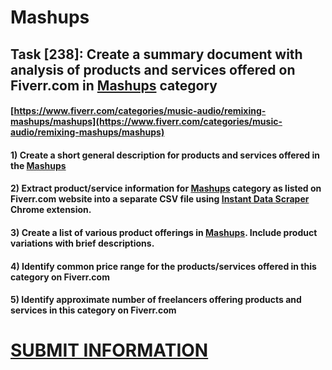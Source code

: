 # Mashups
## Task [238]: Create a summary document with analysis of products and services offered on Fiverr.com in [Mashups](https://www.fiverr.com/categories/music-audio/remixing-mashups/mashups) category
#### [https://www.fiverr.com/categories/music-audio/remixing-mashups/mashups](https://www.fiverr.com/categories/music-audio/remixing-mashups/mashups)
#### 1) Create a short general description for products and services offered in the [Mashups](https://www.fiverr.com/categories/music-audio/remixing-mashups/mashups)
#### 2) Extract product/service information for [Mashups](https://www.fiverr.com/categories/music-audio/remixing-mashups/mashups) category as listed on Fiverr.com website into a separate CSV file using [Instant Data Scraper](https://chrome.google.com/webstore/detail/instant-data-scraper/ofaokhiedipichpaobibbnahnkdoiiah) Chrome extension.
#### 3) Create a list of various product offerings in [Mashups](https://www.fiverr.com/categories/music-audio/remixing-mashups/mashups). Include product variations with brief descriptions.
#### 4) Identify common price range for the products/services offered in this category on Fiverr.com
#### 5) Identify approximate number of freelancers offering products and services in this category on Fiverr.com

# [SUBMIT INFORMATION](https://forms.office.com/r/8AEKjkLxKG)
